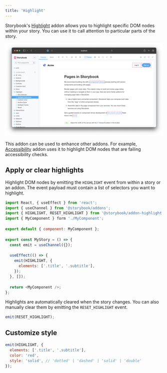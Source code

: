 ```yaml
---
title: 'Highlight'
---
```


Storybook's [Highlight](https://storybook.js.org/addons/@storybook/addon-highlight/) addon allows you to highlight specific DOM nodes within your story. You can use it to call attention to particular parts of the story.

![](highlight.png)

This addon can be used to enhance other addons. For example, [Accessibility](https://storybook.js.org/addons/@storybook/addon-a11y/) addon uses it to highlight DOM nodes that are failing accessibility checks.

## Apply or clear highlights

Highlight DOM nodes by emitting the `HIGHLIGHT` event from within a story or an addon. The event payload must contain a list of selectors you want to highlight.

```js
import React, { useEffect } from 'react';
import { useChannel } from '@storybook/addons';
import { HIGHLIGHT, RESET_HIGHLIGHT } from '@storybook/addon-highlight';
import { MyComponent } form './MyComponent';

export default { component: MyComponent };

export const MyStory = () => {
  const emit = useChannel({});

  useEffect(() => {
    emit(HIGHLIGHT, {
      elements: ['.title', '.subtitle'],
    });
  }, []);

  return <MyComponent />;
};
```

Highlights are automatically cleared when the story changes. You can also manually clear them by emitting the `RESET_HIGHLIGHT` event.

```js
emit(RESET_HIGHLIGHT);
```

## Customize style

```js
emit(HIGHLIGHT, {
  elements: ['.title', '.subtitle'],
  color: 'red',
  style: 'solid', // 'dotted' | 'dashed' | 'solid' | 'double'
});
```
